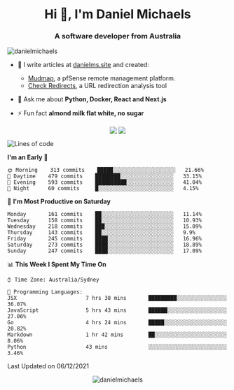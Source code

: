 <h1 align="center">Hi 👋, I'm Daniel Michaels</h1>
<h3 align="center">A software developer from Australia</h3>
<p align="left"> <img src="https://komarev.com/ghpvc/?username=danielmichaels" alt="danielmichaels" /> </p>

- 📝 I write articles at [danielms.site](https://danielms.site?ref=danielmichaels-github) and created:
    - [Mudmap](https://mudmap.io?ref=danielmichaels-github), a pfSense remote management platform.
    - [Check Redirects](https://www.check-redirects.com?ref=danielmichaels-github), a URL redirection analysis tool
- 💬 Ask me about **Python, Docker, React and Next.js**

- ⚡ Fun fact **almond milk flat white, no sugar**

<p align="center">
<a href="https://twitter.com/dansult" target="_blank"><img align="center" src="https://img.shields.io/badge/twitter-%231DA1F2.svg?&style=for-the-badge&logo=twitter&logoColor=white"></a>
<a href="https://linkedin.com/in/daniel-michaels" target="_blank"><img align="center" src="https://img.shields.io/badge/linkedin-%230077B5.svg?&style=for-the-badge&logo=linkedin&logoColor=white"></a>
</p>

<!--START_SECTION:waka-->
![Lines of code](https://img.shields.io/badge/From%20Hello%20World%20I%27ve%20Written--10%20Thousand%20lines%20of%20code-blue)

**I'm an Early 🐤** 

```text
🌞 Morning    313 commits    █████░░░░░░░░░░░░░░░░░░░░   21.66% 
🌆 Daytime    479 commits    ████████░░░░░░░░░░░░░░░░░   33.15% 
🌃 Evening    593 commits    ██████████░░░░░░░░░░░░░░░   41.04% 
🌙 Night      60 commits     █░░░░░░░░░░░░░░░░░░░░░░░░   4.15%

```
📅 **I'm Most Productive on Saturday** 

```text
Monday       161 commits    ██░░░░░░░░░░░░░░░░░░░░░░░   11.14% 
Tuesday      158 commits    ██░░░░░░░░░░░░░░░░░░░░░░░   10.93% 
Wednesday    218 commits    ███░░░░░░░░░░░░░░░░░░░░░░   15.09% 
Thursday     143 commits    ██░░░░░░░░░░░░░░░░░░░░░░░   9.9% 
Friday       245 commits    ████░░░░░░░░░░░░░░░░░░░░░   16.96% 
Saturday     273 commits    ████░░░░░░░░░░░░░░░░░░░░░   18.89% 
Sunday       247 commits    ████░░░░░░░░░░░░░░░░░░░░░   17.09%

```


📊 **This Week I Spent My Time On** 

```text
⌚︎ Time Zone: Australia/Sydney

💬 Programming Languages: 
JSX                      7 hrs 38 mins       █████████░░░░░░░░░░░░░░░░   36.07% 
JavaScript               5 hrs 43 mins       ██████░░░░░░░░░░░░░░░░░░░   27.06% 
Go                       4 hrs 24 mins       █████░░░░░░░░░░░░░░░░░░░░   20.82% 
Markdown                 1 hr 42 mins        ██░░░░░░░░░░░░░░░░░░░░░░░   8.06% 
Python                   43 mins             ░░░░░░░░░░░░░░░░░░░░░░░░░   3.46%

```


 Last Updated on 06/12/2021
<!--END_SECTION:waka-->

<p align="center"> <img src="https://github-readme-stats.vercel.app/api?username=danielmichaels&show_icons=true" alt="danielmichaels" /> </p>

